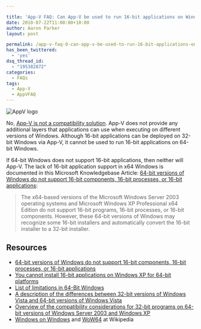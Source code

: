 ```yaml
---

title: 'App-V FAQ: Can App-V be used to run 16-bit applications on Windows x64?'
date: 2010-07-22T11:00:00+10:00
author: Aaron Parker
layout: post

permalink: /app-v-faq-9-can-app-v-be-used-to-run-16-bit-applications-on-windows-x64/
has_been_twittered:
  - 'yes'
dsq_thread_id:
  - "195382872"
categories:
  - FAQs
tags:
  - App-V
  - AppVFAQ
---
```

![AppV logo]({{site.baseurl}}/media/2010/06/AppVFAQLogo.png)

No, [App-V is not a compatibility solution]({{site.baseurl}}/virtualisation/app-v-faq-7-is-app-v-an-application-compatibility-solution). App-V does not provide any additional layers that applications can use when executing on different versions of Windows. Although 16-bit applications can be deployed on 32-bit Windows via App-V, it cannot be used to run 16-bit applications on 64-bit Windows.

If 64-bit Windows does not support 16-bit applications, then neither will App-V. The lack of 16-bit application support in x64 Windows is documented in this Microsoft Knowledgebase Article: [64-bit versions of Windows do not support 16-bit components, 16-bit processes, or 16-bit applications](http://support.microsoft.com/kb/896458):

> The x64-based versions of the Microsoft Windows Server 2003 operating systems and Microsoft Windows XP Professional x64 Edition do not support 16-bit programs, 16-bit processes, or 16-bit components. However, these 64-bit versions of Windows may recognize some 16-bit installers and automatically convert the 16-bit installer to a 32-bit installer.

## Resources

* [64-bit versions of Windows do not support 16-bit components, 16-bit processes, or 16-bit applications](http://support.microsoft.com/kb/896458)
* [You cannot install 16-bit applications on Windows XP for 64-bit platforms](http://support.microsoft.com/kb/298218/)
* [List of limitations in 64-Bit Windows](http://support.microsoft.com/kb/282423/)
* [A description of the differences between 32-bit versions of Windows Vista and 64-bit versions of Windows Vista](http://support.microsoft.com/kb/946765/)
* [Overview of the compatibility considerations for 32-bit programs on 64-bit versions of Windows Server 2003 and Windows XP](http://support.microsoft.com/kb/896456/)
* [Windows on Windows](http://en.wikipedia.org/wiki/Windows_on_Windows) and [WoW64](http://en.wikipedia.org/wiki/WOW64) at Wikipedia
